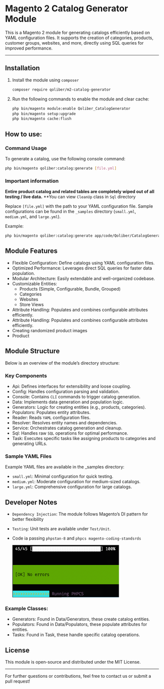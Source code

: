 # Magento 2 Catalog Generator Module

This is a Magento 2 module for generating catalogs efficiently based on YAML configuration files. It supports the creation of categories, products, customer groups, websites, and more, directly using SQL queries for improved performance.

---

## Installation

1. Install the module using `composer`

   ```bash
   composer require qoliber/m2-catalog-generator
   ```

2. Run the following commands to enable the module and clear cache:

   ```bash
   php bin/magento module:enable Qoliber_CatalogGenerator
   php bin/magento setup:upgrade
   php bin/magento cache:flush
   ```
   
## How to use: 

### Command Usage

To generate a catalog, use the following console command:

   ```bash
   php bin/magento qoliber:catalog:generate [file.yml]
   ```

### Important information

**Entire product catalog and related tables are completely wiped out of all testing / live data.**
**You can view `CleanUp` class in `Sql` directory

Replace `[file.yml]` with the path to your YAML configuration file. 
Sample configurations can be found in the `_samples` directory (`small.yml`, `medium.yml`, and `large.yml`).

Example:

   ```bash
   php bin/magento qoliber:catalog:generate app/code/Qoliber/CatalogGenerator/_samples/small.yml
   ```

## Module Features

* Flexible Configuration: Define catalogs using YAML configuration files.
* Optimized Performance: Leverages direct SQL queries for faster data population.
* Modular Architecture: Easily extendable and well-organized codebase.
* Customizable Entities:
  * Products (Simple, Configurable, Bundle, Grouped)
  * Categories
  * Websites
  * Store Views
* Attribute Handling: Populates and combines configurable attributes efficiently.
* Attribute Handling: Populates and combines configurable attributes efficiently.
* Creating randomized product images
* Prodiuct

## Module Structure

Below is an overview of the module’s directory structure:

### Key Components

* Api: Defines interfaces for extensibility and loose coupling.
* Config: Handles configuration parsing and validation.
* Console: Contains `CLI` commands to trigger catalog generation.
* Data: Implements data generation and population logic.
* Generators: Logic for creating entities (e.g., products, categories).
* Populators: Populates entity attributes.
* Reader: Reads `YAML` configuration files.
* Resolver: Resolves entity names and dependencies.
* Service: Orchestrates catalog generation and cleanup.
* Sql: Handles raw `SQL` operations for optimal performance.
* Task: Executes specific tasks like assigning products to categories and generating URLs.

### Sample YAML Files

Example YAML files are available in the _samples directory:
* `small.yml`: Minimal configuration for quick testing.
* `medium.yml`: Moderate configuration for medium-sized catalogs.
* `large.yml`: Comprehensive configuration for large catalogs.
 
## Developer Notes

* `Dependency Injection`: The module follows Magento’s DI pattern for better flexibility
* `Testing`: Unit tests are available under `Test/Unit`.
* Code ia passing `phpstan-8` and `phpcs magento-coding-standsrds`


  ![img.png](img.png)

### Example Classes:

* Generators: Found in Data/Generators, these create catalog entities.
* Populators: Found in Data/Populators, these populate attributes for entities.
* Tasks: Found in Task, these handle specific catalog operations.

## License

This module is open-source and distributed under the MIT License.

---

For further questions or contributions, feel free to contact us or submit a pull request!
